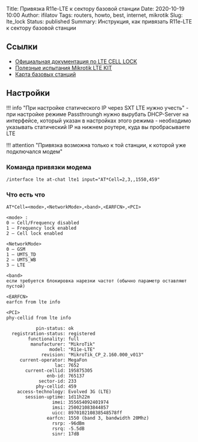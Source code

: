 Title: Привязка R11e-LTE к сектору базовой станции
Date: 2020-10-19 10:00
Author: ifilatov
Tags: routers, howto, best, internet, mikrotik
Slug: lte_lock
Status: published
Summary: Инструкция, как привязать R11e-LTE к сектору базовой станции

## Ссылки
- [Официальная документация по LTE CELL LOCK](https://wiki.mikrotik.com/wiki/Manual:Interface/LTE#Using_Cell_lock)
- [Полезные испытания Mikrotik LTE KIT](https://asp24.com.ua/blog/polevye-ispytaniya-mikrotik-sxt-lte-kit/?utm_source=rss&utm_medium=rss&utm_campaign=polevye-ispytaniya-mikrotik-sxt-lte-kit)
- [Карта базовых станций](https://www.cellmapper.net/map)

## Настройки

!!! info "При настройке статического IP через SXT LTE нужно учесть"
    - при настройке режиме Passthroungh нужно вырубать DHCP-Server на интерфейсе, который указан в настройках этого режима
    - необходимо указывать статический IP на нижнем роутере, куда вы пробрасываете LTE
    
!!! attention "Привязка возможна только к той станции, к которой уже подключался модем"

### Команда привязки модема

`/interface lte at-chat lte1 input="AT*Cell=2,3,,1550,459"` 

### Что есть что

```
AT*Cell=<mode>,<NetworkMode>,<band>,<EARFCN>,<PCI>

<mode> :
0 – Cell/Frequency disabled
1 – Frequency lock enabled
2 – Cell lock enabled

<NetworkMode>
0 – GSM
1 – UMTS_TD
2 – UMTS_WB
3 – LTE

<band>
если требуется блокировка нарезки частот (обычно параметр оставляют пустой)

<EARFCN>
earfcn from lte info

<PCI>
phy-cellid from lte info

           pin-status: ok
  registration-status: registered
        functionality: full
         manufacturer: "MikroTik"
                model: "R11e-LTE"
             revision: "MikroTik_CP_2.160.000_v013"
     current-operator: MegaFon
                  lac: 7652
       current-cellid: 195875305
               enb-id: 765137
            sector-id: 233
           phy-cellid: 459
    access-technology: Evolved 3G (LTE)
       session-uptime: 1d11h22m
                 imei: 355654092401974
                 imsi: 250021083844857
                 uicc: 897010210838548578ff
               earfcn: 1550 (band 3, bandwidth 20Mhz)
                 rsrp: -96dBm
                 rsrq: -5.5dB
                 sinr: 17dB
```
